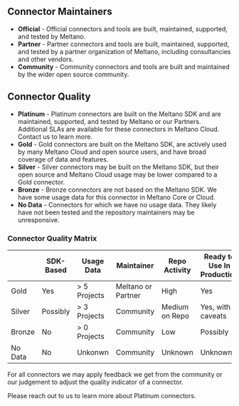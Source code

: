 ## Connector Maintainers

* **Official** -  Official connectors and tools are built, maintained, supported, and tested by Meltano.
* **Partner** - Partner connectors and tools are built, maintained, supported, and tested by a partner organization of Meltano, including consultancies and other vendors.
* **Community** - Community connectors and tools are built and maintained by the wider open source community.

## Connector Quality

* **Platinum** - Platinum connectors are built on the Meltano SDK and are maintained, supported, and tested by Meltano or our Partners. Additional SLAs are available for these connectors in Meltano Cloud. Contact us to learn more. 
* **Gold** - Gold connectors are built on the Meltano SDK, are actively used by many Meltano Cloud and open source users, and have broad coverage of data and features.
* **Silver** - Silver connectors may be built on the Meltano SDK, but their open source and Meltano Cloud usage may be lower compared to a Gold connector.
* **Bronze** - Bronze connectors are not based on the Meltano SDK. We have some usage data for this connector in Meltano Core or Cloud.
* **No Data** - Connectors for which we have no usage data. They likely have not been tested and the repository maintainers may be unresponsive.


### Connector Quality Matrix


|         | SDK-Based | Usage Data   | Maintainer         | Repo Activity  | Ready to Use In Production |
|---------|-----------|--------------|--------------------|----------------|----------------------------|
| Gold    | Yes       | > 5 Projects | Meltano or Partner | High           | Yes                        |
| Silver  | Possibly  | > 3 Projects | Community          | Medium on Repo | Yes, with caveats          |
| Bronze  | No        | > 0 Projects | Community          | Low            | Possibly                   |
| No Data | No        | Unkonwn      | Community          | Unknown        | Unknown                    |

<!-- Generated from https://www.tablesgenerator.com/markdown_tables -->

For all connectors we may apply feedback we get from the community or our judgement to adjust the quality indicator of a connector. 

Please reach out to us to learn more about Platinum connectors. 
